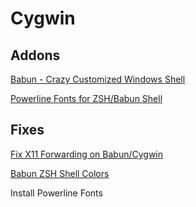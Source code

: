 # Cygwin

## Addons

[Babun - Crazy Customized Windows Shell](http://babun.github.io/)

[Powerline Fonts for ZSH/Babun Shell](https://github.com/powerline/fonts)


## Fixes

[Fix X11 Forwarding on Babun/Cygwin](https://github.com/babun/babun/issues/130)

[Babun ZSH Shell Colors](https://github.com/babun/babun/issues/517)

Install Powerline Fonts